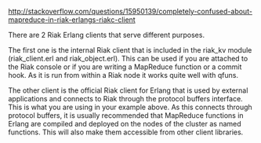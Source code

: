 http://stackoverflow.com/questions/15950139/completely-confused-about-mapreduce-in-riak-erlangs-riakc-client

There are 2 Riak Erlang clients that serve different purposes.

The first one is the internal Riak client that is included in the riak_kv module (riak_client.erl and riak_object.erl).
This can be used if you are attached to the Riak console or if you are writing a MapReduce function or a commit hook.
As it is run from within a Riak node it works quite well with qfuns.

The other client is the official Riak client for Erlang that is used by external applications
and connects to Riak through the protocol buffers interface. This is what you are using in your example above.
As this connects through protocol buffers,
it is usually recommended that MapReduce functions in Erlang are compiled
and deployed on the nodes of the cluster as named functions.
This will also make them accessible from other client libraries.



